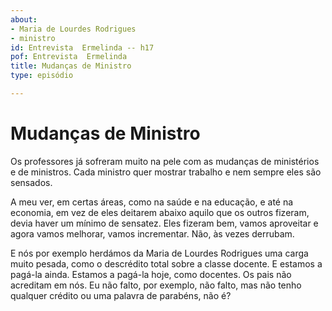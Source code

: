 ```yaml
---
about:
- Maria de Lourdes Rodrigues
- ministro
id: Entrevista  Ermelinda -- h17
pof: Entrevista  Ermelinda
title: Mudanças de Ministro
type: episódio

---
```

# Mudanças de Ministro


Os professores já sofreram muito na pele com as mudanças de ministérios e de ministros.
Cada ministro quer mostrar trabalho e nem sempre eles são sensados.

A meu ver, em certas áreas, como na saúde e na educação, e até na economia, em vez
de eles deitarem abaixo aquilo que os outros fizeram, devia haver um mínimo de sensatez.
Eles fizeram bem, vamos aproveitar e agora vamos melhorar, vamos incrementar.
Não, às vezes derrubam.

E nós por exemplo herdámos da Maria de Lourdes Rodrigues uma carga muito
pesada, como o descrédito total sobre a classe docente.  E estamos
a pagá-la ainda.  Estamos a pagá-la hoje, como docentes.  Os pais
não acreditam em nós.  Eu não falto, por exemplo, não falto, mas
não tenho qualquer crédito ou uma palavra de parabéns, não é?
